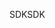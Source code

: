 <span data-ttu-id="2aae3-101">SDK</span><span class="sxs-lookup"><span data-stu-id="2aae3-101">SDK</span></span>
